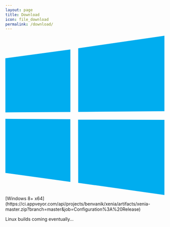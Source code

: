 ```yaml
---
layout: page
title: Download
icon: file_download
permalink: /download/
---
```


<span class="icon icon--windows" aria-hidden="true">
    <svg xmlns="http://www.w3.org/2000/svg" viewBox="0 0 88 88">
        <path d="m0 12.402 35.687-4.8602.0156 34.423-35.67.20313zm35.67 33.529.0277 34.453-35.67-4.9041-.002-29.78zm4.3261-39.025 47.318-6.906v41.527l-47.318.37565zm47.329 39.349-.0111 41.34-47.318-6.6784-.0663-34.739z" fill="#00adef"/>
    </svg>
</span>
[Windows 8+ x64](https://ci.appveyor.com/api/projects/benvanik/xenia/artifacts/xenia-master.zip?branch=master&job=Configuration%3A%20Release)

Linux builds coming eventually...
